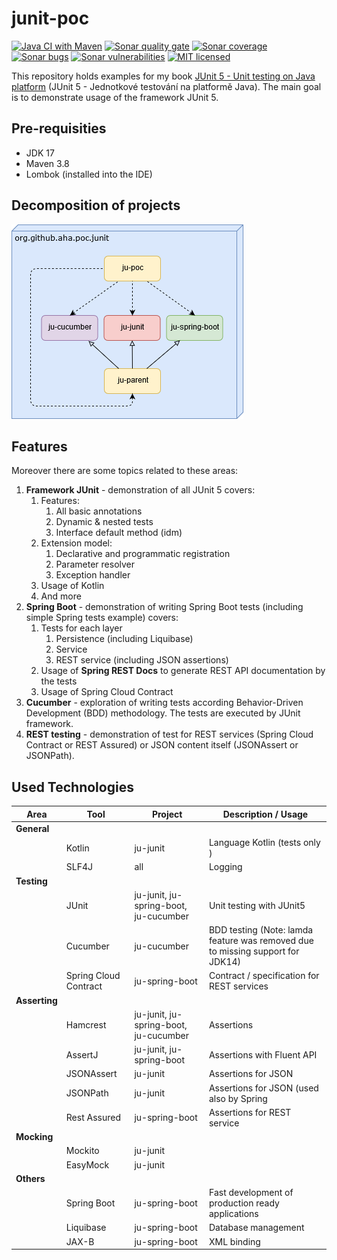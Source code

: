 # junit-poc
[![Java CI with Maven][github-image]][github-url-main] [![Sonar quality gate][sonar-quality-gate]][sonar-url] [![Sonar coverage][sonar-coverage]][sonar-url] [![Sonar bugs][sonar-bugs]][sonar-url] [![Sonar vulnerabilities][sonar-vulnerabilities]][sonar-url] [![MIT licensed][mit-badge]](./LICENSE.txt)


This repository holds examples for my book [JUnit 5 - Unit testing on Java platform](http://knihy.pecinovsky.cz/54_junit5) (JUnit 5 - Jednotkové testování na platformě Java).
The main goal is to demonstrate usage of the framework JUnit 5.

## Pre-requisities
* JDK 17
* Maven 3.8
* Lombok (installed into the IDE)

## Decomposition of projects
![Build model](build-model.png?raw=true "Build model")

## Features
 Moreover there are some topics related to these areas:
1. **Framework JUnit** - demonstration of all JUnit 5 covers:
    1. Features: 
        1. All basic annotations
        1. Dynamic & nested tests
        1. Interface default method (idm)
    1. Extension model:
        1. Declarative and programmatic registration
        1. Parameter resolver
        1. Exception handler
    1. Usage of Kotlin
    1. And more
1. **Spring Boot** - demonstration of writing Spring Boot tests (including simple Spring tests example) covers:
    1. Tests for each layer
    	1. Persistence (including Liquibase)
    	1. Service
    	1. REST service (including JSON assertions)
    1. Usage of **Spring REST Docs** to generate REST API documentation by the tests
    1. Usage of Spring Cloud Contract 
1. **Cucumber** - exploration of writing tests according Behavior-Driven Development (BDD) methodology. The tests are executed by JUnit framework.
1. **REST testing** - demonstration of test for REST services (Spring Cloud Contract or REST Assured) or JSON content itself (JSONAssert or JSONPath).

## Used Technologies

| Area          | Tool                  | Project                                | Description / Usage                        |
| ----------    | --------------------- | -------------------------------------- | ------------------------------------------ |
| **General**   |                       |                                        |                                            |
|               | Kotlin                | ju-junit                               | Language Kotlin (tests only   )            |
|               | SLF4J                 | all                                    | Logging                                    |
| **Testing**   |                       |                                        |                                            |
|               | JUnit                 | ju-junit, ju-spring-boot, ju-cucumber  | Unit testing with JUnit5                   |
|               | Cucumber              | ju-cucumber                            | BDD testing (Note: lamda feature was removed due to missing support for JDK14)|
|               | Spring Cloud Contract | ju-spring-boot                         | Contract / specification for REST services |
| **Asserting** |                       |                                        |                                            |
|               | Hamcrest              | ju-junit, ju-spring-boot, ju-cucumber  | Assertions                                 |
|               | AssertJ               | ju-junit, ju-spring-boot               | Assertions with Fluent API                 |
|               | JSONAssert            | ju-junit                               | Assertions for JSON                        |
|               | JSONPath              | ju-junit                               | Assertions for JSON (used also by Spring   |
|               | Rest Assured          | ju-spring-boot                         | Assertions for REST service                |
| **Mocking**   |                       |                                        |                                            |
|               | Mockito               | ju-junit                               |                                            |
|               | EasyMock              | ju-junit                               |                                            |
| **Others**    |                       |                                        |                                            |
|               | Spring Boot           | ju-spring-boot                         | Fast development of production ready applications |
|               | Liquibase             | ju-spring-boot                         | Database management                         |
|               | JAX-B                 | ju-spring-boot                         | XML binding                                 |

[github-url-main]: https://github.com/arnosthavelka/junit-poc/actions/workflows/maven.yml
[github-image]: https://github.com/arnosthavelka/junit-poc/actions/workflows/maven.yml/badge.svg

[sonar-url]: https://sonarcloud.io/dashboard?id=arnosthavelka_junit-poc
[sonar-quality-gate]: https://sonarcloud.io/api/project_badges/measure?project=arnosthavelka_junit-poc&metric=alert_status
[sonar-coverage]: https://sonarcloud.io/api/project_badges/measure?project=arnosthavelka_junit-poc&metric=coverage
[sonar-bugs]: https://sonarcloud.io/api/project_badges/measure?project=arnosthavelka_junit-poc&metric=bugs
[sonar-vulnerabilities]: https://sonarcloud.io/api/project_badges/measure?project=arnosthavelka_junit-poc&metric=vulnerabilities
[mit-badge]: https://img.shields.io/badge/license-MIT-maroon.svg

